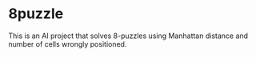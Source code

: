 8puzzle
=======

This is an AI project that solves 8-puzzles using Manhattan distance and number of cells wrongly positioned.
